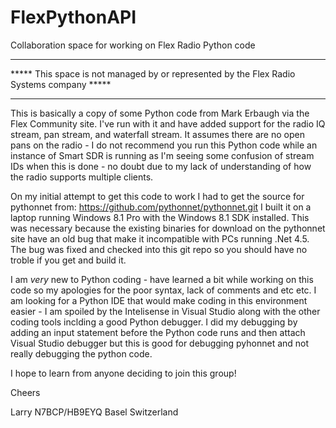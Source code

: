 # FlexPythonAPI
Collaboration space for working on Flex Radio Python code

*****************************************************************************************
***** This space is not managed by or represented by the Flex Radio Systems company *****
*****************************************************************************************

This is basically a copy of some Python code from Mark Erbaugh via the Flex Community site.  I've run with it and have added support
for the radio IQ stream, pan stream, and waterfall stream.  It assumes there are no open pans on the radio - I do not recommend you
run this Python code while an instance of Smart SDR is running as I'm seeing some confusion of stream IDs when this is done - no doubt
due to my lack of understanding of how the radio supports multiple clients.

On my initial attempt to get this code to work I had to get the source for pythonnet from: https://github.com/pythonnet/pythonnet.git
I built it on a laptop running Windows 8.1 Pro with the Windows 8.1 SDK installed.  This was necessary because the existing binaries
for download on the pythonnet site have an old bug that make it incompatible with PCs running .Net 4.5.  The bug was fixed and checked into
this git repo so you should have no troble if you get and build it.

I am *very* new to Python coding - have learned a bit while working on this code so my apologies for the poor syntax, lack of comments
and etc etc.  I am looking for a Python IDE that would make coding in this environment easier - I am spoiled by the Intelisense in
Visual Studio along with the other coding tools inclding a good Python debugger.  I did my debugging by adding an input statement before
the Python code runs and then attach Visual Studio debugger but this is good for debugging pyhonnet and not really debugging the python code.

I hope to learn from anyone deciding to join this group!

Cheers

Larry
N7BCP/HB9EYQ
Basel Switzerland
